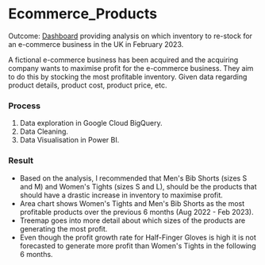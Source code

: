 # Ecommerce_Products
Outcome: [Dashboard](https://github.com/remytr/Ecommerce_Products/blob/main/PowerBI%20Export.pdf) providing analysis on which inventory to re-stock for an e-commerce business in the UK in February 2023.

A fictional e-commerce business has been acquired and the acquiring company wants to maximise profit for the e-commerce business. They aim to do this by stocking the most profitable inventory. Given data regarding product details, product cost, product price, etc.

### Process 
1. Data exploration in Google Cloud BigQuery.
2. Data Cleaning.
3. Data Visualisation in Power BI.

### Result
- Based on the analysis, I recommended that Men's Bib Shorts (sizes S and M) and Women's Tights (sizes S and L), should be the products that should have a drastic increase in inventory to maximise profit.
- Area chart shows Women's Tights and Men's Bib Shorts as the most profitable products over the previous 6 months (Aug 2022 - Feb 2023).
- Treemap goes into more detail about which sizes of the products are generating the most profit.
- Even though the profit growth rate for Half-Finger Gloves is high it is not forecasted to generate more profit than Women's Tights in the following 6 months.
